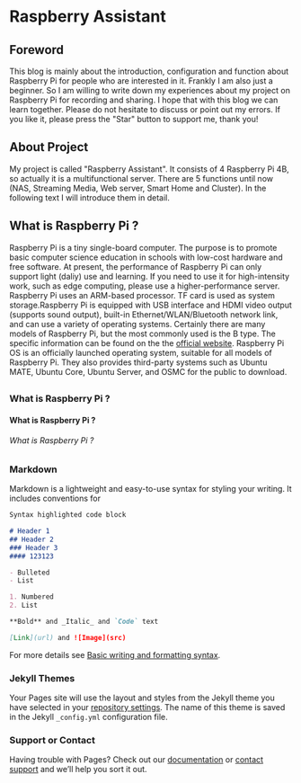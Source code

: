 # Raspberry Assistant

## Foreword

This blog is mainly about the introduction, configuration and function about Raspberry Pi for people who are interested in it. Frankly I am also just a beginner. So I am willing to write down my experiences about my project on Raspberry Pi for recording and sharing. I hope that with this blog we can learn together. Please do not hesitate to discuss or point out my errors. If you like it, please press the "Star" button to support me, thank you!

## About Project

My project is called "Raspberry Assistant". It consists of 4 Raspberry Pi 4B, so actually it is a multifunctional server. There are 5 functions until now (NAS, Streaming Media, Web server, Smart Home and Cluster). In the following text I will introduce them in detail.

## What is Raspberry Pi ?

Raspberry Pi is a tiny single-board computer. The purpose is to promote basic computer science education in schools with low-cost hardware and free software. At present, the performance of Raspberry Pi can only support light (daliy) use and learning. If you need to use it for high-intensity work, such as edge computing, please use a higher-performance server.
Raspberry Pi uses an ARM-based processor. TF card is used as system storage.Raspberry Pi is equipped with USB interface and HDMI video output (supports sound output), built-in Ethernet/WLAN/Bluetooth network link, and can use a variety of operating systems. Certainly there are many models of Raspberry Pi, but the most commonly used is the B type. The specific information can be found on the the [official website](https://www.raspberrypi.org/).
Raspberry Pi OS is an officially launched operating system, suitable for all models of Raspberry Pi. They also provides third-party systems such as Ubuntu MATE, Ubuntu Core, Ubuntu Server, and OSMC for the public to download.

## 

### What is Raspberry Pi ?

#### What is Raspberry Pi ?

###### What is Raspberry Pi ?






### Markdown

Markdown is a lightweight and easy-to-use syntax for styling your writing. It includes conventions for

```markdown
Syntax highlighted code block

# Header 1
## Header 2
### Header 3
#### 123123

- Bulleted
- List

1. Numbered
2. List

**Bold** and _Italic_ and `Code` text

[Link](url) and ![Image](src)
```

For more details see [Basic writing and formatting syntax](https://docs.github.com/en/github/writing-on-github/getting-started-with-writing-and-formatting-on-github/basic-writing-and-formatting-syntax).

### Jekyll Themes

Your Pages site will use the layout and styles from the Jekyll theme you have selected in your [repository settings](https://github.com/SEBASTIANSTENZEL/SEBASTIANSTENZEL.github.io/settings/pages). The name of this theme is saved in the Jekyll `_config.yml` configuration file.

### Support or Contact

Having trouble with Pages? Check out our [documentation](https://docs.github.com/categories/github-pages-basics/) or [contact support](https://support.github.com/contact) and we’ll help you sort it out.
